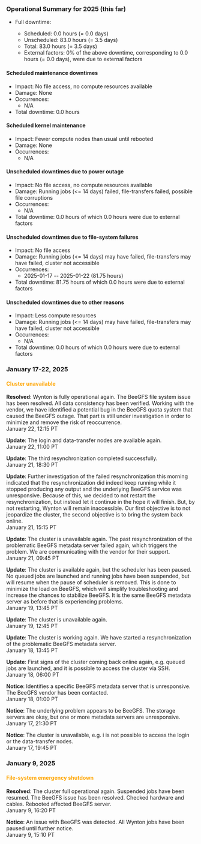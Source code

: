 ### Operational Summary for 2025 (this far)

* Full downtime:

  - Scheduled: 0.0 hours (= 0.0 days)
  - Unscheduled: 83.0 hours (= 3.5 days)
  - Total: 83.0 hours (= 3.5 days)
  - External factors: 0% of the above downtime, corresponding to 0.0
    hours (= 0.0 days), were due to external factors


#### Scheduled maintenance downtimes

* Impact: No file access, no compute resources available
* Damage: None
* Occurrences:
  - N/A
* Total downtime: 0.0 hours

#### Scheduled kernel maintenance

* Impact: Fewer compute nodes than usual until rebooted
* Damage: None
* Occurrences:
  - N/A

#### Unscheduled downtimes due to power outage

* Impact: No file access, no compute resources available
* Damage: Running jobs (<= 14 days) failed, file-transfers failed,
  possible file corruptions
* Occurrences:
  - N/A
* Total downtime: 0.0 hours of which 0.0 hours were due to external
  factors
  
#### Unscheduled downtimes due to file-system failures

* Impact: No file access
* Damage: Running jobs (<= 14 days) may have failed, file-transfers
  may have failed, cluster not accessible
* Occurrences:
  - 2025-01-17 -- 2025-01-22 (81.75 hours)
* Total downtime: 81.75 hours of which 0.0 hours were due to external
  factors

#### Unscheduled downtimes due to other reasons

* Impact: Less compute resources
* Damage: Running jobs (<= 14 days) may have failed, file-transfers
  may have failed, cluster not accessible
* Occurrences:
  - N/A
* Total downtime: 0.0 hours of which 0.0 hours were due to external
  factors



### January 17-22, 2025

#### <span style="color: orange;">Cluster unavailable</span>

**Resolved**: Wynton is fully operational again. The BeeGFS file
system issue has been resolved. All data consistency has been
verified. Working with the vendor, we have identified a potential bug
in the BeeGFS quota system that caused the BeeGFS outage. That part is
still under investigation in order to minimize and remove the risk of
reoccurrence.
<br><span class="timestamp">January 22, 12:15 PT</span>

**Update**: The login and data-transfer nodes are available again.
<br><span class="timestamp">January 22, 11:00 PT</span>

**Update**: The third resynchronization completed successfully.
<br><span class="timestamp">January 21, 18:30 PT</span>

**Update**: Further investigation of the failed resynchronization this
morning indicated that the resynchronization did indeed keep running
while it stopped producing any output and the underlying BeeGFS
service was unresponsive. Because of this, we decided to not restart
the resynchronization, but instead let it continue in the hope it will
finish. But, by not restarting, Wynton will remain inaccessible. Our
first objective is to not jeopardize the cluster, the second objective
is to bring the system back online.
<br><span class="timestamp">January 21, 15:15 PT</span>

**Update**: The cluster is unavailable again. The past
resynchronization of the problematic BeeGFS metadata server failed
again, which triggers the problem. We are communicating with the
vendor for their support.
<br><span class="timestamp">January 21, 09:45 PT</span>

**Update**: The cluster is available again, but the scheduler has been
paused. No queued jobs are launched and running jobs have been
suspended, but will resume when the pause of scheduler is
removed. This is done to minimize the load on BeeGFS, which will
simplify troubleshooting and increase the chances to stabilize
BeeGFS. It is the same BeeGFS metadata server as before that is
experiencing problems.
<br><span class="timestamp">January 19, 13:45 PT</span>

**Update**: The cluster is unavailable again.
<br><span class="timestamp">January 19, 12:45 PT</span>

**Update**: The cluster is working again. We have started a
resynchronization of the problematic BeeGFS metadata server.
<br><span class="timestamp">January 18, 13:45 PT</span>

**Update**: First signs of the cluster coming back online again,
e.g. queued jobs are launched, and it is possible to access the
cluster via SSH.
<br><span class="timestamp">January 18, 06:00 PT</span>

**Notice**: Identifies a specific BeeGFS metadata server that is
unresponsive. The BeeGFS vendor has been contacted.
<br><span class="timestamp">January 18, 01:00 PT</span>

**Notice**: The underlying problem appears to be BeeGFS. The storage
servers are okay, but one or more metadata servers are unresponsive.
<br><span class="timestamp">January 17, 21:30 PT</span>

**Notice**: The cluster is unavailable, e.g. i is not possible to
access the login or the data-transfer nodes.
<br><span class="timestamp">January 17, 19:45 PT</span>

<!--
## When BeeGFS was down
start: 2025-01-21T09:45:00
stop: 2025-01-22T12:15:00
length: 27h30m
severity: major-outage
affected: beegfs
reason: beegfs

## When BeeGFS was down
start: 2025-01-19T12:45:00
stop: 2025-01-19T13:45:00
length: 1h00m
severity: major-outage
affected: beegfs
reason: beegfs

## When scheduler was down
start: 2025-01-19T12:45:00
stop: 2025-01-22T12:15:00
length: 71h30m
severity: major-outage
affected: jobs, beegfs, compute, *
reason: beegfs

## When scheduler was down
start: 2025-01-17T19:45:00
stop: 2025-01-18T06:00:00
length: 10h15m
severity: major-outage
affected: jobs, beegfs, compute, *
reason: beegfs

## total length on scheduler being down due to BeeGFS: 81h45m
 -->


### January 9, 2025

#### <span style="color: orange;">File-system emergency shutdown</span>

**Resolved**: The cluster full operational again. Suspended jobs have
been resumed. The BeeGFS issue has been resolved. Checked hardware and
cables. Rebooted affected BeeGFS server.
<br><span class="timestamp">January 9, 16:20 PT</span>

**Notice**: An issue with BeeGFS was detected. All Wynton jobs have
been paused until further notice.
<br><span class="timestamp">January 9, 15:10 PT</span>

<!--
start: 2025-01-09T15:10:00
stop: 2025-01-09T16:20:00
length: 1.2 hours
severity: major-outage
affected: jobs, beegfs, compute, *
reason: beegfs
 -->

